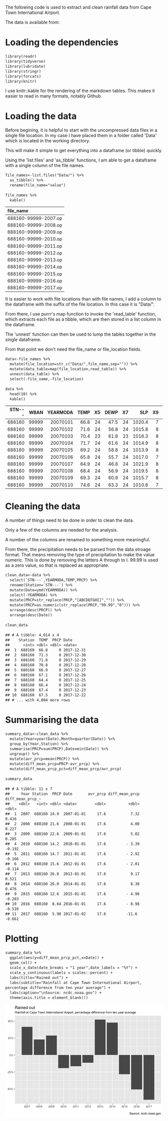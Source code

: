 The following code is used to extract and clean rainfall data from Cape
Town International Airport.

The data is available from:

Loading the dependencies
========================

    library(readr)
    library(tidyverse)
    library(lubridate)
    library(stringr)
    library(forcats)
    library(knitr)

I use knitr::kable for the rendering of the markdown tables. This makes
it easier to read in many formats, notably Github.

Loading the data
================

Before begining, it is helpful to start with the uncompressed data files
in a single file location. In my case I have placed them in a folder
called 'Data' which is located in the working directory.

This will make it simple to get everything into a dataframe (or tibble)
quickly.

Using the 'list.files' and 'as\_tibble' functions, I am able to get a
dataframe with a single column of the file names.

    file_names<-list.files("Data/") %>% 
      as_tibble() %>% 
      rename(file_name="value") 

    file_names %>% 
      kable()

<table>
<thead>
<tr class="header">
<th align="left">file_name</th>
</tr>
</thead>
<tbody>
<tr class="odd">
<td align="left">688160-99999-2007.op</td>
</tr>
<tr class="even">
<td align="left">688160-99999-2008.op</td>
</tr>
<tr class="odd">
<td align="left">688160-99999-2009.op</td>
</tr>
<tr class="even">
<td align="left">688160-99999-2010.op</td>
</tr>
<tr class="odd">
<td align="left">688160-99999-2011.op</td>
</tr>
<tr class="even">
<td align="left">688160-99999-2012.op</td>
</tr>
<tr class="odd">
<td align="left">688160-99999-2013.op</td>
</tr>
<tr class="even">
<td align="left">688160-99999-2014.op</td>
</tr>
<tr class="odd">
<td align="left">688160-99999-2015.op</td>
</tr>
<tr class="even">
<td align="left">688160-99999-2016.op</td>
</tr>
<tr class="odd">
<td align="left">688160-99999-2017.op</td>
</tr>
</tbody>
</table>

It is easier to work with file locations than with file names, I add a
column to the dataframe with the suffix of the file location. In this
case it is "Data/".

From there, I use purrr's map function to invoke the 'read\_table'
function, which extracts each file as a tibble, which are then stored in
a list column in the dataframe.

The 'unnest' function can then be used to lump the tables together in
the single dataframe.

From that point we don't need the file\_name or file\_location fields.

    data<-file_names %>% 
      mutate(file_location=str_c("Data/",file_name,sep="")) %>% 
      mutate(data_table=map(file_location,read_table)) %>% 
      unnest(data_table) %>% 
      select(-file_name,-file_location)

    data %>% 
      head(10) %>% 
      kable()

<table>
<thead>
<tr class="header">
<th align="right">STN---</th>
<th align="right">WBAN</th>
<th align="right">YEARMODA</th>
<th align="right">TEMP</th>
<th align="right">X5</th>
<th align="right">DEWP</th>
<th align="right">X7</th>
<th align="right">SLP</th>
<th align="right">X9</th>
<th align="right">STP</th>
<th align="right">X11</th>
<th align="right">VISIB</th>
<th align="right">X13</th>
<th align="right">WDSP</th>
<th align="right">X15</th>
<th align="right">MXSPD</th>
<th align="right">GUST</th>
<th align="left">MAX</th>
<th align="left">MIN</th>
<th align="left">PRCP</th>
<th align="right">SNDP</th>
<th align="left">FRSHTT</th>
</tr>
</thead>
<tbody>
<tr class="odd">
<td align="right">688160</td>
<td align="right">99999</td>
<td align="right">20070101</td>
<td align="right">66.8</td>
<td align="right">24</td>
<td align="right">47.5</td>
<td align="right">24</td>
<td align="right">1020.4</td>
<td align="right">7</td>
<td align="right">1015.4</td>
<td align="right">7</td>
<td align="right">11.7</td>
<td align="right">24</td>
<td align="right">8.9</td>
<td align="right">24</td>
<td align="right">14.0</td>
<td align="right">999.9</td>
<td align="left">79.5</td>
<td align="left">49.6</td>
<td align="left">0.00I</td>
<td align="right">999.9</td>
<td align="left">000000</td>
</tr>
<tr class="even">
<td align="right">688160</td>
<td align="right">99999</td>
<td align="right">20070102</td>
<td align="right">71.6</td>
<td align="right">24</td>
<td align="right">56.8</td>
<td align="right">24</td>
<td align="right">1015.8</td>
<td align="right">8</td>
<td align="right">1010.8</td>
<td align="right">8</td>
<td align="right">11.3</td>
<td align="right">24</td>
<td align="right">11.5</td>
<td align="right">24</td>
<td align="right">16.9</td>
<td align="right">999.9</td>
<td align="left">84.6</td>
<td align="left">55.8</td>
<td align="left">0.00I</td>
<td align="right">999.9</td>
<td align="left">000000</td>
</tr>
<tr class="odd">
<td align="right">688160</td>
<td align="right">99999</td>
<td align="right">20070103</td>
<td align="right">70.4</td>
<td align="right">23</td>
<td align="right">61.8</td>
<td align="right">23</td>
<td align="right">1016.3</td>
<td align="right">8</td>
<td align="right">1011.4</td>
<td align="right">8</td>
<td align="right">9.9</td>
<td align="right">23</td>
<td align="right">16.3</td>
<td align="right">23</td>
<td align="right">22.9</td>
<td align="right">999.9</td>
<td align="left">84.6</td>
<td align="left">64.6</td>
<td align="left">0.00I</td>
<td align="right">999.9</td>
<td align="left">000000</td>
</tr>
<tr class="even">
<td align="right">688160</td>
<td align="right">99999</td>
<td align="right">20070104</td>
<td align="right">71.7</td>
<td align="right">24</td>
<td align="right">61.6</td>
<td align="right">24</td>
<td align="right">1014.9</td>
<td align="right">8</td>
<td align="right">1010.0</td>
<td align="right">8</td>
<td align="right">12.8</td>
<td align="right">24</td>
<td align="right">11.2</td>
<td align="right">24</td>
<td align="right">18.1</td>
<td align="right">999.9</td>
<td align="left">82.0</td>
<td align="left">64.4*</td>
<td align="left">0.00I</td>
<td align="right">999.9</td>
<td align="left">000000</td>
</tr>
<tr class="odd">
<td align="right">688160</td>
<td align="right">99999</td>
<td align="right">20070105</td>
<td align="right">69.2</td>
<td align="right">24</td>
<td align="right">58.8</td>
<td align="right">24</td>
<td align="right">1013.9</td>
<td align="right">8</td>
<td align="right">1009.0</td>
<td align="right">8</td>
<td align="right">10.6</td>
<td align="right">24</td>
<td align="right">9.6</td>
<td align="right">24</td>
<td align="right">13.0</td>
<td align="right">999.9</td>
<td align="left">82.0</td>
<td align="left">62.6*</td>
<td align="left">0.00I</td>
<td align="right">999.9</td>
<td align="left">000000</td>
</tr>
<tr class="even">
<td align="right">688160</td>
<td align="right">99999</td>
<td align="right">20070106</td>
<td align="right">65.8</td>
<td align="right">24</td>
<td align="right">55.7</td>
<td align="right">24</td>
<td align="right">1017.0</td>
<td align="right">7</td>
<td align="right">1012.0</td>
<td align="right">7</td>
<td align="right">10.7</td>
<td align="right">24</td>
<td align="right">9.6</td>
<td align="right">24</td>
<td align="right">15.9</td>
<td align="right">999.9</td>
<td align="left">77.5</td>
<td align="left">56.5</td>
<td align="left">0.00E</td>
<td align="right">999.9</td>
<td align="left">010000</td>
</tr>
<tr class="odd">
<td align="right">688160</td>
<td align="right">99999</td>
<td align="right">20070107</td>
<td align="right">64.9</td>
<td align="right">24</td>
<td align="right">46.8</td>
<td align="right">24</td>
<td align="right">1021.9</td>
<td align="right">8</td>
<td align="right">1016.9</td>
<td align="right">8</td>
<td align="right">12.2</td>
<td align="right">24</td>
<td align="right">12.8</td>
<td align="right">24</td>
<td align="right">19.0</td>
<td align="right">999.9</td>
<td align="left">75.2</td>
<td align="left">60.6</td>
<td align="left">0.00G</td>
<td align="right">999.9</td>
<td align="left">000000</td>
</tr>
<tr class="even">
<td align="right">688160</td>
<td align="right">99999</td>
<td align="right">20070108</td>
<td align="right">68.4</td>
<td align="right">24</td>
<td align="right">56.9</td>
<td align="right">24</td>
<td align="right">1019.5</td>
<td align="right">8</td>
<td align="right">1014.5</td>
<td align="right">8</td>
<td align="right">12.6</td>
<td align="right">24</td>
<td align="right">9.6</td>
<td align="right">24</td>
<td align="right">15.0</td>
<td align="right">999.9</td>
<td align="left">77.0</td>
<td align="left">60.3</td>
<td align="left">0.00I</td>
<td align="right">999.9</td>
<td align="left">000000</td>
</tr>
<tr class="odd">
<td align="right">688160</td>
<td align="right">99999</td>
<td align="right">20070109</td>
<td align="right">69.3</td>
<td align="right">24</td>
<td align="right">60.9</td>
<td align="right">24</td>
<td align="right">1015.7</td>
<td align="right">8</td>
<td align="right">1010.8</td>
<td align="right">8</td>
<td align="right">12.0</td>
<td align="right">24</td>
<td align="right">17.7</td>
<td align="right">24</td>
<td align="right">22.9</td>
<td align="right">34.0</td>
<td align="left">77.2</td>
<td align="left">64.4*</td>
<td align="left">0.00I</td>
<td align="right">999.9</td>
<td align="left">000000</td>
</tr>
<tr class="even">
<td align="right">688160</td>
<td align="right">99999</td>
<td align="right">20070110</td>
<td align="right">74.6</td>
<td align="right">24</td>
<td align="right">63.3</td>
<td align="right">24</td>
<td align="right">1010.6</td>
<td align="right">7</td>
<td align="right">1005.7</td>
<td align="right">7</td>
<td align="right">11.0</td>
<td align="right">24</td>
<td align="right">12.3</td>
<td align="right">24</td>
<td align="right">15.9</td>
<td align="right">999.9</td>
<td align="left">88.3</td>
<td align="left">66.2</td>
<td align="left">0.00I</td>
<td align="right">999.9</td>
<td align="left">000000</td>
</tr>
</tbody>
</table>

Cleaning the data
=================

A number of things need to be done in order to clean the data.

Only a few of the columns are needed for the analysis.

A number of the columns are renamed to something more meaningful.

From there, the precipitation needs to be parsed from the data stroage
format. That means removing the type of precipitation to make the value
numeric. This is done by removing the letters A through to I. 99.99 is
used as a zero value, so that is replaced as appropriate.

    clean_data<-data %>% 
      select(`STN---`,YEARMODA,TEMP,PRCP) %>% 
      rename(Station=`STN---`) %>% 
      mutate(Date=ymd(YEARMODA)) %>% 
      select(-YEARMODA) %>% 
      mutate(PRCP=str_replace(PRCP,"[ABCDEFGHI]","")) %>% 
      mutate(PRCP=as.numeric(str_replace(PRCP,"99.99","0"))) %>% 
      arrange(desc(PRCP)) %>% 
      arrange(desc(Date))

    clean_data

    ## # A tibble: 4,014 x 4
    ##    Station  TEMP  PRCP Date      
    ##      <int> <dbl> <dbl> <date>    
    ##  1  688160  66.8     0 2017-12-31
    ##  2  688160  71.3     0 2017-12-30
    ##  3  688160  71.8     0 2017-12-29
    ##  4  688160  70.8     0 2017-12-28
    ##  5  688160  66.9     0 2017-12-27
    ##  6  688160  67.1     0 2017-12-26
    ##  7  688160  64.4     0 2017-12-25
    ##  8  688160  66.4     0 2017-12-24
    ##  9  688160  67.4     0 2017-12-23
    ## 10  688160  67.5     0 2017-12-22
    ## # ... with 4,004 more rows

Summarising the data
====================

    summary_data<-clean_data %>% 
      mutate(Year=year(Date),Month=quarter(Date)) %>% 
      group_by(Year,Station) %>% 
      summarise(PRCP=sum(PRCP),Date=min(Date)) %>% 
      ungroup() %>%
      mutate(avr_prcp=mean(PRCP)) %>% 
      mutate(diff_mean_prcp=PRCP-avr_prcp) %>% 
      mutate(diff_mean_prcp_pct=diff_mean_prcp/avr_prcp)

    summary_data

    ## # A tibble: 11 x 7
    ##     Year Station  PRCP Date       avr_prcp diff_mean_prcp diff_mean_prcp_~
    ##    <dbl>   <int> <dbl> <date>        <dbl>          <dbl>            <dbl>
    ##  1  2007  688160 24.9  2007-01-01     17.6           7.32            0.416
    ##  2  2008  688160 21.6  2008-01-01     17.6           4.00            0.227
    ##  3  2009  688160 22.6  2009-01-01     17.6           5.02            0.285
    ##  4  2010  688160 14.2  2010-01-01     17.6         - 3.39           -0.192
    ##  5  2011  688160 14.7  2011-01-01     17.6         - 2.92           -0.166
    ##  6  2012  688160 15.6  2012-01-01     17.6         - 2.01           -0.114
    ##  7  2013  688160 26.8  2013-01-01     17.6           9.17            0.521
    ##  8  2014  688160 26.0  2014-01-01     17.6           8.38            0.476
    ##  9  2015  688160 12.6  2015-01-01     17.6         - 4.98           -0.283
    ## 10  2016  688160  8.64 2016-01-01     17.6         - 8.98           -0.510
    ## 11  2017  688160  5.98 2017-01-02     17.6         -11.6            -0.661

Plotting
========

    summary_data %>% 
      ggplot(aes(y=diff_mean_prcp_pct,x=Date)) +
      geom_col() +
      scale_x_date(date_breaks = "1 year",date_labels = "%Y") +
      scale_y_continuous(labels = scales::percent) +
      labs(title="Rained out") +
      labs(subtitle="Rainfall at Cape Town International Airport, percentage difference from ten year average") +
      labs(caption="\nSource: ncdc.noaa.gov") +
      theme(axis.title = element_blank()) 

![](Cleaning_CT_Rainfall_Data_files/figure-markdown_strict/unnamed-chunk-6-1.png)

